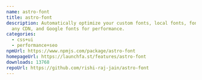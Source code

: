 ```yaml
---
name: astro-font
title: astro-font
description: Automatically optimize your custom fonts, local fonts, fonts over
  any CDN, and Google fonts for performance.
categories:
  - css+ui
  - performance+seo
npmUrl: https://www.npmjs.com/package/astro-font
homepageUrl: https://launchfa.st/features/astro-font
downloads: 13768
repoUrl: https://github.com/rishi-raj-jain/astro-font
---
```

